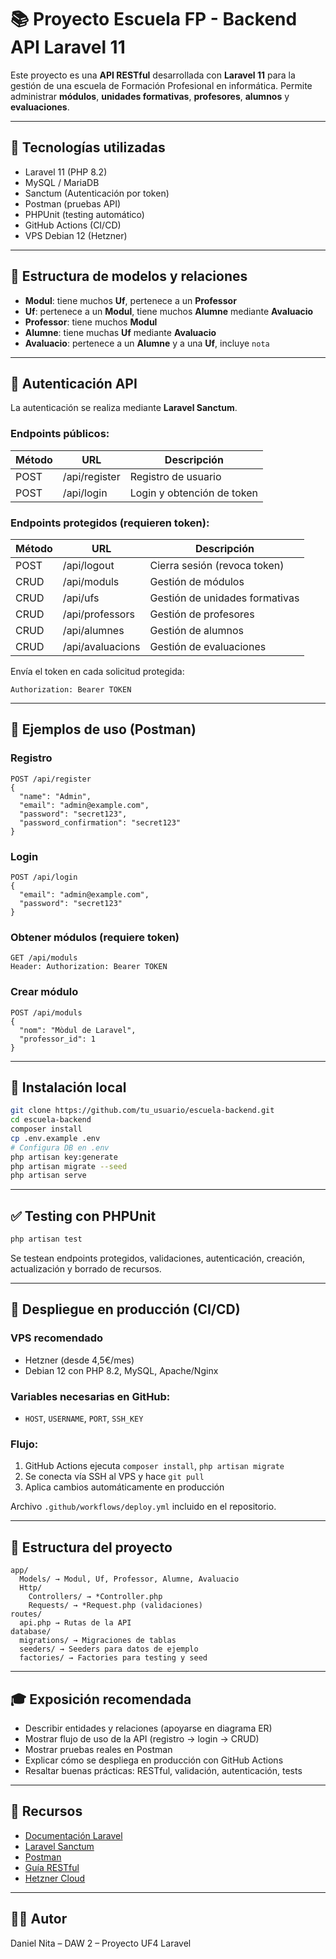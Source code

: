 # 📚 Proyecto Escuela FP - Backend API Laravel 11

Este proyecto es una **API RESTful** desarrollada con **Laravel 11** para la gestión de una escuela de Formación Profesional en informática. Permite administrar **módulos**, **unidades formativas**, **profesores**, **alumnos** y **evaluaciones**.

---

## 🚀 Tecnologías utilizadas

- Laravel 11 (PHP 8.2)
- MySQL / MariaDB
- Sanctum (Autenticación por token)
- Postman (pruebas API)
- PHPUnit (testing automático)
- GitHub Actions (CI/CD)
- VPS Debian 12 (Hetzner)

---

## 🧠 Estructura de modelos y relaciones

- **Modul**: tiene muchos **Uf**, pertenece a un **Professor**
- **Uf**: pertenece a un **Modul**, tiene muchos **Alumne** mediante **Avaluacio**
- **Professor**: tiene muchos **Modul**
- **Alumne**: tiene muchas **Uf** mediante **Avaluacio**
- **Avaluacio**: pertenece a un **Alumne** y a una **Uf**, incluye `nota`

---

## 🔐 Autenticación API

La autenticación se realiza mediante **Laravel Sanctum**.

### Endpoints públicos:

| Método | URL           | Descripción        |
|--------|---------------|--------------------|
| POST   | /api/register | Registro de usuario |
| POST   | /api/login    | Login y obtención de token |

### Endpoints protegidos (requieren token):

| Método | URL                   | Descripción                         |
|--------|------------------------|-------------------------------------|
| POST   | /api/logout            | Cierra sesión (revoca token)        |
| CRUD   | /api/moduls            | Gestión de módulos                  |
| CRUD   | /api/ufs               | Gestión de unidades formativas      |
| CRUD   | /api/professors        | Gestión de profesores               |
| CRUD   | /api/alumnes           | Gestión de alumnos                  |
| CRUD   | /api/avaluacions       | Gestión de evaluaciones             |

Envía el token en cada solicitud protegida:

```
Authorization: Bearer TOKEN
```

---

## 🧪 Ejemplos de uso (Postman)

### Registro
```http
POST /api/register
{
  "name": "Admin",
  "email": "admin@example.com",
  "password": "secret123",
  "password_confirmation": "secret123"
}
```

### Login
```http
POST /api/login
{
  "email": "admin@example.com",
  "password": "secret123"
}
```

### Obtener módulos (requiere token)
```http
GET /api/moduls
Header: Authorization: Bearer TOKEN
```

### Crear módulo
```http
POST /api/moduls
{
  "nom": "Mòdul de Laravel",
  "professor_id": 1
}
```

---

## 🧰 Instalación local

```bash
git clone https://github.com/tu_usuario/escuela-backend.git
cd escuela-backend
composer install
cp .env.example .env
# Configura DB en .env
php artisan key:generate
php artisan migrate --seed
php artisan serve
```

---

## ✅ Testing con PHPUnit

```bash
php artisan test
```

Se testean endpoints protegidos, validaciones, autenticación, creación, actualización y borrado de recursos.

---

## 🚀 Despliegue en producción (CI/CD)

### VPS recomendado
- Hetzner (desde 4,5€/mes)
- Debian 12 con PHP 8.2, MySQL, Apache/Nginx

### Variables necesarias en GitHub:
- `HOST`, `USERNAME`, `PORT`, `SSH_KEY`

### Flujo:
1. GitHub Actions ejecuta `composer install`, `php artisan migrate`
2. Se conecta vía SSH al VPS y hace `git pull`
3. Aplica cambios automáticamente en producción

Archivo `.github/workflows/deploy.yml` incluido en el repositorio.

---

## 📎 Estructura del proyecto

```
app/
  Models/ → Modul, Uf, Professor, Alumne, Avaluacio
  Http/
    Controllers/ → *Controller.php
    Requests/ → *Request.php (validaciones)
routes/
  api.php → Rutas de la API
database/
  migrations/ → Migraciones de tablas
  seeders/ → Seeders para datos de ejemplo
  factories/ → Factories para testing y seed
```

---

## 🎓 Exposición recomendada

- Describir entidades y relaciones (apoyarse en diagrama ER)
- Mostrar flujo de uso de la API (registro → login → CRUD)
- Mostrar pruebas reales en Postman
- Explicar cómo se despliega en producción con GitHub Actions
- Resaltar buenas prácticas: RESTful, validación, autenticación, tests

---

## 🔗 Recursos

- [Documentación Laravel](https://laravel.com/docs)
- [Laravel Sanctum](https://laravel.com/docs/sanctum)
- [Postman](https://www.postman.com/)
- [Guía RESTful](https://restfulapi.net/)
- [Hetzner Cloud](https://www.hetzner.com/cloud)

---

## 👨‍💻 Autor

Daniel Nita – DAW 2 – Proyecto UF4 Laravel